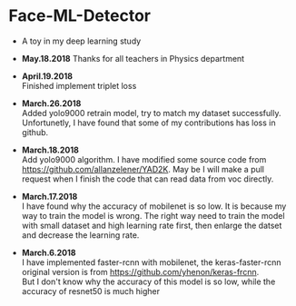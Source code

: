 # Face-ML-Detector  
+ A toy in my deep learning study   

+ **May.18.2018**
Thanks for all teachers in Physics department

+ **April.19.2018**  
Finished implement triplet loss

+ **March.26.2018**  
Added yolo9000 retrain model, try to match my dataset successfully.  
Unfortunetly, I have found that some of my contributions has loss in github.

+ **March.18.2018**  
Add yolo9000 algorithm. I have modified some source code from https://github.com/allanzelener/YAD2K. May be I will make a pull request when I finish the code that can read data from voc directly.

+ **March.17.2018**   
I have found why the accuracy of mobilenet is so low. It is because my way to train the model is wrong. The right way need to train the model with small dataset and high learning rate first, then enlarge the datset and decrease the learning rate.

+ **March.6.2018**   
I have implemented faster-rcnn with mobilenet, the keras-faster-rcnn original version is from https://github.com/yhenon/keras-frcnn.    
But I don't know why the accuracy of this model is so low, while the accuracy of resnet50 is much higher